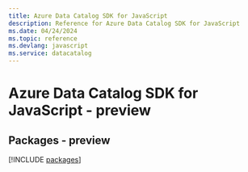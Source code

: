 ```yaml
---
title: Azure Data Catalog SDK for JavaScript
description: Reference for Azure Data Catalog SDK for JavaScript
ms.date: 04/24/2024
ms.topic: reference
ms.devlang: javascript
ms.service: datacatalog
---
```

# Azure Data Catalog SDK for JavaScript - preview
## Packages - preview
[!INCLUDE [packages](data-catalog-index.md)]